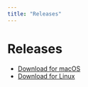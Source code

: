 ```yaml
---
title: "Releases"
---
```

# Releases

- [Download for macOS](https://github.com/yourusername/your-repo/releases/download/v1.0/my-cli-macos)
- [Download for Linux](https://github.com/yourusername/your-repo/releases/download/v1.0/my-cli-linux)
